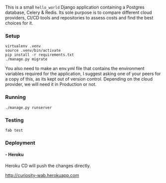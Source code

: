 This is a small `hello_world` Django application containing a Postgres database, Celery & Redis.
Its sole purpose is to compare different cloud providers, CI/CD tools and repositories to assess 
costs and find the best choices for it. 

### Setup
    virtualenv .venv
    source .venv/bin/activate
    pip install -r requirements.txt
    ./manage.py migrate

You also need to make an env.yml file that contains the environment variables required for the application, 
I suggest asking one of your peers for a copy of this, as its kept out of version control. Depending on the 
cloud provider, we will need it in Production or not.

### Running
    ./manage.py runserver

### Testing
    fab test

### Deployment

#### - Heroku

Heroku CD will push the changes directly.

http://curiosity-wab.herokuapp.com
